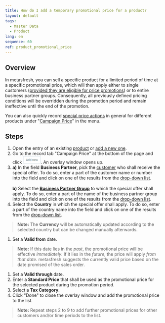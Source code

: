 ```yaml
---
title: How do I add a temporary promotional price for a product?
layout: default
tags:
  - Master Data
  - Product
lang: en
sequence: 60
ref: product_promotional_price
---
```


## Overview
In metasfresh, you can sell a specific product for a limited period of time at a specific promotional price, which will then apply either to single customers ([provided they are eligible for price promotions](Price_campaign_allow_promotional_price)) or to entire business partner groups. Consequently, all previously defined pricing conditions will be overridden during the promotion period and remain ineffective until the end of the promotion.

You can also quickly record [special price actions](Price_campaign_add_promotional_price) in general for different products under "[Campaign Price](Menu)" in the menu.

## Steps
1. Open the entry of an existing [product](Menu) or [add a new one](NewProduct).
1. Go to the record tab "Campaign Price" at the bottom of the page and click !["Add new"](assets/Add_New_Button.png). An overlay window opens up.
1. **a)** In the field **Business Partner**, pick the [customer](New_business_partner_customer) who shall receive the special offer. To do so, enter a part of the customer name or number into the field and click on one of the results from the [drop-down list](Keyboard_shortcuts_reference).<br><br>
**b)** Select the [**Business Partner Group**](New_Business_Partner_Group) to which the special offer shall apply. To do so, enter a part of the name of the business partner group into the field and click on one of the results from the [drop-down list](Keyboard_shortcuts_reference).
1. Select the **Country** in which the special offer shall apply. To do so, enter a part of the country name into the field and click on one of the results from the [drop-down list](Keyboard_shortcuts_reference).
 >**Note:** The **Currency** will be automatically updated according to the selected country but can be changed manually afterwards.

1. Set a **Valid from** date.
 >**Note:** If this date lies in the *past*, the promotional price will be effective *immediately*. If it lies in the *future*, the price will apply *from that date*. metasfresh suggests the currently valid price based on the date promised of the sales order.

1. Set a **Valid through** date.
1. Enter a **Standard Price** that shall be used as the promotional price for the selected product during the promotion period.
1. Select a **Tax Category**.
1. Click "Done" to close the overlay window and add the promotional price to the list.
 >**Note:** Repeat steps 2 to 9 to add further promotional prices for other customers and/or time periods to the list.
